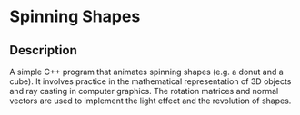 # Spinning Shapes
## Description
A simple C++ program that animates spinning shapes (e.g. a donut and a cube). It involves practice in the mathematical representation of 3D objects and ray casting in computer graphics.
The rotation matrices and normal vectors are used to implement the light effect and the revolution of shapes.
